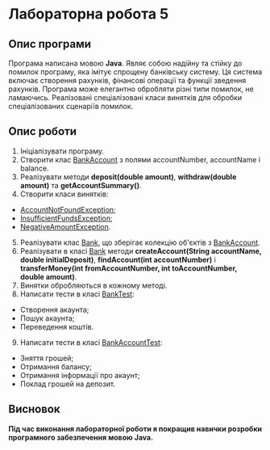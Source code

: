 # Лабораторна робота 5

## Опис програми

Програма написана мовою **Java**. Являє собою надійну та стійку до помилок програму, яка імітує спрощену банківську систему. Ця система включає створення рахунків, фінансові операції та функції зведення рахунків. Програма може елегантно обробляти різні типи помилок, не ламаючись. Реалізовані спеціалізовані класи винятків для обробки спеціалізованих сценаріїв помилок.

## Опис роботи

1. Ініціалізувати програму.
2. Створити клас [BankAccount] з полями accountNumber, accountName і balance.
3. Реалізувати методи **deposit(double amount)**, **withdraw(double amount)** та **getAccountSummary()**.
4. Створити класи винятків:
- [AccountNotFoundException];
- [InsufficientFundsException];
- [NegativeAmountException].
5. Реалізувати клас [Bank], що зберігає колекцію об'єктів з [BankAccount].
6. Реалізувати в класі [Bank] методи **createAccount(String accountName, double initialDeposit)**, **findAccount(int accountNumber)** і **transferMoney(int fromAccountNumber, int toAccountNumber, double amount)**.
7. Винятки обробляються в кожному методі. 
8. Написати тести в класі [BankTest]:
- Створення акаунта;
- Пошук акаунта;
- Переведення коштів.  
9. Написати тести в класі [BankAccountTest]:
- Зняття грошей;
- Отримання балансу;
- Отримання інформації про акаунт;
- Поклад грошей на депозит.

## Висновок

**Під час виконання лабораторної роботи я покращив навички розробки програмного забезпечення мовою Java.**

[BankAccount]: src/main/java/org/example/BankAccount.java
[AccountNotFoundException]: src/main/java/org/example/AccountNotFoundException.java
[InsufficientFundsException]: src/main/java/org/example/InsufficientFundsException.java
[NegativeAmountException]: src/main/java/org/example/NegativeAmountException.java
[Bank]: src/main/java/org/example/Bank.java
[BankTest]: src/test/java/BankTest.java
[BankAccountTest]: src/test/java/BankAccountTest.java